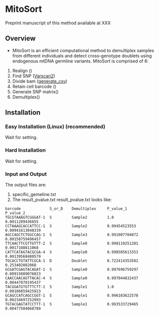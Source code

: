 # MitoSort
Preprint manuscript of this method available at XXX
## Overview 
- MitoSort is an efficient computational method to demultiplex samples from different individuals and detect cross-genotype doublets using endogenous mtDNA germline variants. 
MitoSort is comprised of 6:
1. Realign ([]())
2. Find SNP ([Varscan2]())
3. Divide bam ([generate_csv]())
4. Retain cell barcode ()
5. Generate SNP matrix()
6. Demultiplex()

## Installation
### Easy Installation (Linux) (recommended) 
Wait for setting.
### Hard Installation 
Wait for setting.
### Input and Output
The output files are:
1. specific_gemeline.txt
2. The result_pvalue.txt 
result_pvalue.txt looks like:
```
barcode             S_or_D    Demultiplex     P_value_1              P_value_2
TGCGTAAAGTCGGGAT-1  S         Sample2         1.0                    0.0011289436655
CCTAAAGCACCATTCC-1  S         Sample2         0.99454523553          0.00941613048339
AGCCAGCTCTGGCCAG-1  S         Sample3         0.991007704872         0.00158759496457
TTCAACTTCGTTGTTT-2  S         Sample0         0.998110251201         0.0017108811068
CATTCATAGTACGCGA-4  S         Sample0         0.998505613353         0.00139568480579
TGCACCTGTATTCGCA-1  D         Doublet         0.722414353581         0.253402082068
GCGATCGAGTACAGAT-1  S         Sample0         0.997696759297         0.00915089076023
CAACCAACAGTTACAC-4  S         Sample0         0.997044832437         0.00447870195437
TACGGATGTGTTTCTT-1  S         Sample1         1.0                    0.00186859425923
GCAGCCATCAGCCGGT-1  S         Sample1         0.996103622578         0.00234697252993
TGTACGAGTATCCTTT-1  S         Sample1         0.993533729465         0.00477584068789

```


